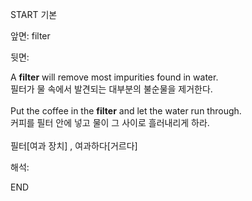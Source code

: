 START
기본

앞면:
filter


뒷면:
<div>A <strong>filter</strong> will remove most impurities found in water. </div><div><div>필터가 물 속에서 발견되는 대부분의 불순물을 제거한다.</div></div><div><br></div><div><div>Put the coffee in the <strong>filter</strong> and let the water run through. </div><div><div>커피를 필터 안에 넣고 물이 그 사이로 흘러내리게 하라.</div></div></div><div><br></div><div>필터[여과 장치] , 여과하다[거르다]</div>


해석:
<!--ID: 1746614453931-->
END